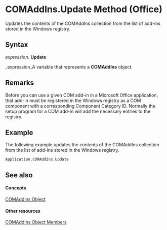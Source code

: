 
# COMAddIns.Update Method (Office)

Updates the contents of the COMAddIns collection from the list of add-ins stored in the Windows registry.


## Syntax

 _expression_. **Update**

 _expression_A variable that represents a  **COMAddIns** object.


## Remarks

Before you can use a given COM add-in in a Microsoft Office application, that add-in must be registered in the Windows registry as a COM component with a corresponding Component Category ID. Normally the setup program for a COM add-in will add the necessary entries to the registry.


## Example

The following example updates the contents of the COMAddIns collection from the list of add-ins stored in the Windows registry.


```
Application.COMAddIns.Update
```


## See also


#### Concepts


 [COMAddIns Object](f6efa1cc-8d30-27d5-8b07-7ddad22f16ef.md)
#### Other resources


 [COMAddIns Object Members](0fc908fa-0846-07ca-d2a2-4c87525ae719.md)
